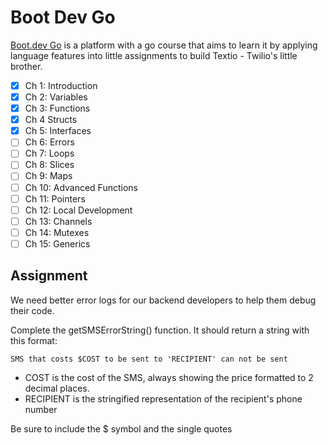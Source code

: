 # Boot Dev Go

[Boot.dev Go](boot.dev) is a platform with a go course that aims to learn it by applying language features into little assignments to build Textio - Twilio's little brother. 

- [x] Ch 1: Introduction
- [x] Ch 2: Variables
- [x] Ch 3: Functions
- [x] Ch 4 Structs
- [x] Ch 5: Interfaces
- [ ] Ch 6: Errors
- [ ] Ch 7: Loops
- [ ] Ch 8: Slices
- [ ] Ch 9: Maps
- [ ] Ch 10: Advanced Functions
- [ ] Ch 11: Pointers
- [ ] Ch 12: Local Development
- [ ] Ch 13: Channels
- [ ] Ch 14: Mutexes
- [ ] Ch 15: Generics

## Assignment

We need better error logs for our backend developers to help them debug their code.

Complete the getSMSErrorString() function. It should return a string with this format:

```
SMS that costs $COST to be sent to 'RECIPIENT' can not be sent
```

- COST is the cost of the SMS, always showing the price formatted to 2 decimal places.
- RECIPIENT is the stringified representation of the recipient's phone number

Be sure to include the $ symbol and the single quotes